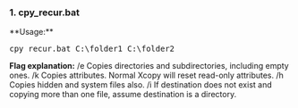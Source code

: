 <h3>1. cpy_recur.bat</h3>
**Usage:**
<pre>
cpy_recur.bat C:\folder1 C:\folder2
</pre>

**Flag explanation:**
/e Copies directories and subdirectories, including empty ones.
/k Copies attributes. Normal Xcopy will reset read-only attributes.
/h Copies hidden and system files also.
/i If destination does not exist and copying more than one file, assume destination is a directory.
